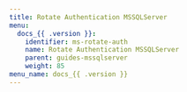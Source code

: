 ```yaml
---
title: Rotate Authentication MSSQLServer
menu:
  docs_{{ .version }}:
    identifier: ms-rotate-auth
    name: Rotate Authentication MSSQLServer
    parent: guides-mssqlserver
    weight: 85
menu_name: docs_{{ .version }}
---
```

